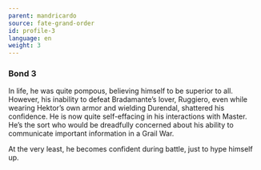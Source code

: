 ```yaml
---
parent: mandricardo
source: fate-grand-order
id: profile-3
language: en
weight: 3
---
```


### Bond 3

In life, he was quite pompous, believing himself to be superior to all. However, his inability to defeat Bradamante’s lover, Ruggiero, even while wearing Hektor’s own armor and wielding Durendal, shattered his confidence. He is now quite self-effacing in his interactions with Master. He’s the sort who would be dreadfully concerned about his ability to communicate important information in a Grail War.

At the very least, he becomes confident during battle, just to hype himself up.
